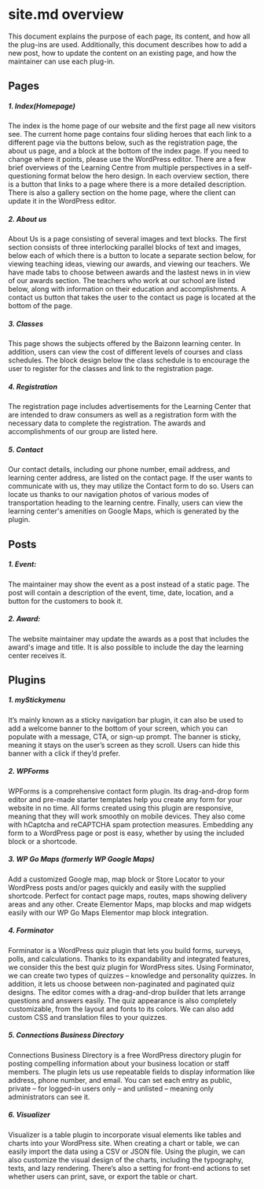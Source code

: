 # site.md overview
This document explains the purpose of each page, its content, and how all the plug-ins are used. Additionally, this document describes how to add a new post, how to update the content on an existing page, and how the maintainer can use each plug-in. 

## Pages
##### 1. Index(Homepage)
The index is the home page of our website and the first page all new visitors see. The current home page contains four sliding heroes that each link to a different page via the buttons below, such as the registration page, the about us page, and a block at the bottom of the index page. If you need to change where it points, please use the WordPress editor. There are a few brief overviews of the Learning Centre from multiple perspectives in a self-questioning format below the hero design. In each overview section, there is a button that links to a page where there is a more detailed description. There is also a gallery section on the home page, where the client can update it in the WordPress editor. 

##### 2. About us
About Us is a page consisting of several images and text blocks. The first section consists of three interlocking parallel blocks of text and images, below each of which there is a button to locate a separate section below, for viewing teaching ideas, viewing our awards, and viewing our teachers. We have made tabs to choose between awards and the lastest news in in view of our awards section. The teachers who work at our school are listed below, along with information on their education and accomplishments.  A contact us button that takes the user to the contact us page is located at the bottom of the page.

##### 3. Classes
This page shows the subjects offered by the Baizonn learning center. In addition, users can view the cost of different levels of courses and class schedules. The block design below the class schedule is to encourage the user to register for the classes and link to the registration page.

##### 4. Registration
The registration page includes advertisements for the Learning Center that are intended to draw consumers as well as a registration form with the necessary data to complete the registration. The awards and accomplishments of our group are listed here.
  
##### 5. Contact
Our contact details, including our phone number, email address, and learning center address, are listed on the contact page. If the user wants to communicate with us, they may utilize the Contact form to do so. Users can locate us thanks to our navigation photos of various modes of transportation heading to the learning centre. Finally, users can view the learning center's amenities on Google Maps, which is generated by the plugin.


## Posts
##### 1. Event:
The maintainer may show the event as a post instead of a static page. The post will contain a description of the event, time, date, location, and a button for the customers to book it. 

##### 2. Award:
The website maintainer may update the awards as a post that includes the award's image and title. It is also possible to include the day the learning center receives it.


## Plugins
##### 1. myStickymenu
It’s mainly known as a sticky navigation bar plugin, it can also be used to add a welcome banner to the bottom of your screen, which you can populate with a message, CTA, or sign-up prompt. The banner is sticky, meaning it stays on the user’s screen as they scroll. Users can hide this banner with a click if they’d prefer.

##### 2. WPForms
WPForms is a comprehensive contact form plugin. Its drag-and-drop form editor and pre-made starter templates help you create any form for your website in no time. All forms created using this plugin are responsive, meaning that they will work smoothly on mobile devices. They also come with hCaptcha and reCAPTCHA spam protection measures. Embedding any form to a WordPress page or post is easy, whether by using the included block or a shortcode.

##### 3. WP Go Maps (formerly WP Google Maps)
Add a customized Google map, map block or Store Locator to your WordPress posts and/or pages quickly and easily with the supplied shortcode. Perfect for contact page maps, routes, maps showing delivery areas and any other. Create Elementor Maps, map blocks and map widgets easily with our WP Go Maps Elementor map block integration.

##### 4. Forminator
Forminator is a WordPress quiz plugin that lets you build forms, surveys, polls, and calculations. Thanks to its expandability and integrated features, we consider this the best quiz plugin for WordPress sites. Using Forminator, we can create two types of quizzes – knowledge and personality quizzes. In addition, it lets us choose between non-paginated and paginated quiz designs. The editor comes with a drag-and-drop builder that lets  arrange questions and answers easily. The quiz appearance is also completely customizable, from the layout and fonts to its colors. We can also add custom CSS and translation files to your quizzes.

##### 5. Connections Business Directory
Connections Business Directory is a free WordPress directory plugin for posting compelling information about your business location or staff members. The plugin lets us use repeatable fields to display information like address, phone number, and email. You can set each entry as public, private – for logged-in users only – and unlisted – meaning only administrators can see it.

##### 6. Visualizer
Visualizer is a table plugin to incorporate visual elements like tables and charts into your WordPress site. When creating a chart or table, we can easily import the data using a CSV or JSON file. Using the plugin, we can also customize the visual design of the charts, including the typography, texts, and lazy rendering. There’s also a setting for front-end actions to set whether users can print, save, or export the table or chart.
